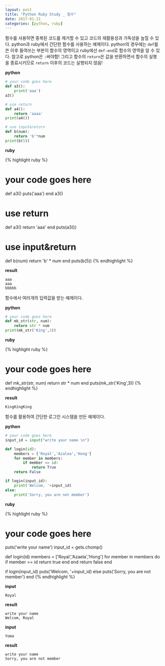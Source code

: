 ```yaml
---
layout: post
title: "Python Ruby Study _ 함수"
date: 2017-01-21
categories: [python, ruby]
---
```


함수를 사용하면 중복된 코드를 제거할 수 있고 코드의 재활용성과 가독성을 높힐 수 있다.
python과 ruby에서 간단한 함수를 사용하는 예제이다. python의 경우에는 `def`를 쓴 이후
들여쓰는 부분이 함수의 영역이고 ruby에선 `def-end`로 함수의 영역을 알 수 있다.
참고로 python은 `:`써야함! 그리고 함수의 `return`은 값을 반환하면서 함수의 실행을
종료시키므로 `return` 이후의 코드는 실행되지 않음!

**python**

```python
# your code goes here
def a3():
	print('aaa')
a3()

# use return
def a4():
	return 'aaaa'
print(a4())

# use input&return
def b(num):
	return 'b'*num
print(b(5))
```

**ruby**

{% highlight ruby %}
# your code goes here
def a3()
	puts('aaa')
end
a3()

# use return
def a3()
	return 'aaa'
end
puts(a3())

# use input&return
def b(num)
	return 'b' * num
end
puts(b(5))
{% endhighlight %}

**result**

```
aaa
aaa
bbbbb
```


함수에서 여러개의 입력값을 받는 예제이다.

**python**

```python
# your code goes here
def mk_str(str, num):
	return str * num
print(mk_str('King',3))
```

**ruby**

{% highlight ruby %}
# your code goes here
def mk_str(str, num)
	return str * num
end
puts(mk_str('King',3))
{% endhighlight %}

**result**

```
KingKingKing
```


함수를 활용하여 간단한 로그인 시스템을 만든 예제이다.

**python**

```python
# your code goes here
input_id = input("write your name \n")

def login(id):
	members = ['Royal','Azalea','Hong']
	for member in members:
		if member == id:
			return True
	return False

if login(input_id):
	print('Welcom, '+input_id)
else:
	print('Sorry, you are not member')
```

**ruby**

{% highlight ruby %}
# your code goes here
puts('write your name')
input_id = gets.chomp()

def login(id)
	members = ['Royal','Azaela','Hong']
	for member in members do
		if member == id
			return true
		end
	end
	return false
end

if login(input_id)
	puts('Welcom, '+input_id)
else
	puts('Sorry, you are not member')
end
{% endhighlight %}

**input**

```
Royal
```

**result**

```
write your name
Welcom, Royal
```

**input**

```
Yoma
```

**result**

```
write your name
Sorry, you are not member
```
